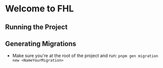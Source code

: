 # Welcome to FHL

## Running the Project

## Generating Migrations
- Make sure you're at the root of the project and run:
`pnpm gen migration new <NameYourMigration>`